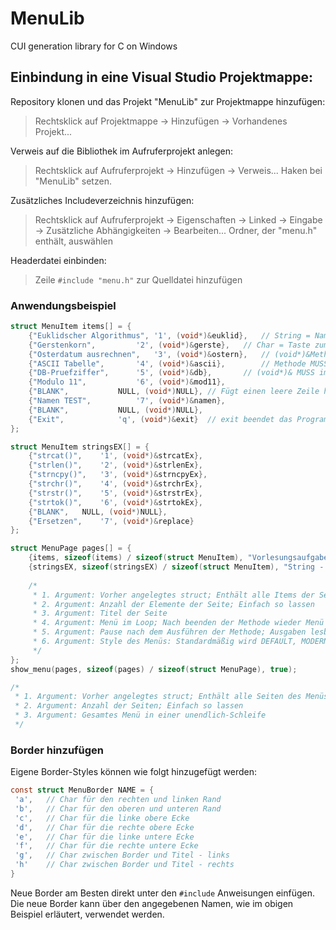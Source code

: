# MenuLib
CUI generation library for C on Windows


## Einbindung in eine Visual Studio Projektmappe:

Repository klonen und das Projekt "MenuLib" zur Projektmappe hinzufügen:
> Rechtsklick auf Projektmappe -> Hinzufügen -> Vorhandenes Projekt...

Verweis auf die Bibliothek im Aufruferprojekt anlegen:
> Rechtsklick auf Aufruferprojekt -> Hinzufügen -> Verweis...
> Haken bei "MenuLib" setzen.

Zusätzliches Includeverzeichnis hinzufügen:
> Rechtsklick auf Aufruferprojekt -> Eigenschaften -> Linked -> Eingabe -> Zusätzliche Abhängigkeiten -> Bearbeiten...
> Ordner, der "menu.h" enthält, auswählen

Headerdatei einbinden:
> Zeile ```#include "menu.h"``` zur Quelldatei hinzufügen

### Anwendungsbeispiel
```C
struct MenuItem items[] = {
	{"Euklidscher Algorithmus",	'1', (void*)&euklid},	// String = Name des Menüpunktes
	{"Gerstenkorn",			'2', (void*)&gerste},	// Char = Taste zum Aufrufen
	{"Osterdatum ausrechnen",	'3', (void*)&ostern},	// (void*)&MethodenName = Methode, die aufgerufen wird
	{"ASCII Tabelle",		'4', (void*)&ascii},		// Methode MUSS nicht vom Typ void sein! 
	{"DB-Pruefziffer",		'5', (void*)&db},		// (void*)& MUSS immer davor stehen!
	{"Modulo 11",			'6', (void*)&mod11},
	{"BLANK",			NULL, (void*)NULL},	// Fügt einen leere Zeile hinzu -> Gliederung
	{"Namen TEST",			'7', (void*)&namen},
	{"BLANK",			NULL, (void*)NULL},
	{"Exit",			'q', (void*)&exit}	// exit beendet das Programm
};

struct MenuItem stringsEX[] = {
	{"strcat()",	'1', (void*)&strcatEx},
	{"strlen()",	'2', (void*)&strlenEx},
	{"strncpy()",	'3', (void*)&strncpyEx},
	{"strchr()",	'4', (void*)&strchrEx},
	{"strstr()",	'5', (void*)&strstrEx},
	{"strtok()",	'6', (void*)&strtokEx},
	{"BLANK",	NULL, (void*)NULL},
	{"Ersetzen",	'7', (void*)&replace}
};

struct MenuPage pages[] = {
	{items, sizeof(items) / sizeof(struct MenuItem), "Vorlesungsaufgaben", true, true, &SOLID},
	{stringsEX, sizeof(stringsEX) / sizeof(struct MenuItem), "String - Beispiele", true, true, &SOLID}
	
	/*
	 * 1. Argument: Vorher angelegtes struct; Enthält alle Items der Seite
	 * 2. Argument: Anzahl der Elemente der Seite; Einfach so lassen
	 * 3. Argument: Titel der Seite
	 * 4. Argument: Menü im Loop; Nach beenden der Methode wieder Menü aufrufen	
 	 * 5. Argument: Pause nach dem Ausführen der Methode; Ausgaben lesbar
	 * 6. Argument: Style des Menüs: Standardmäßig wird DEFAULT, MODERN, SOLID und NO_BORDER unterstützt
	 */
};
show_menu(pages, sizeof(pages) / sizeof(struct MenuPage), true);

/* 
 * 1. Argument: Vorher angelegtes struct; Enthält alle Seiten des Menüs
 * 2. Argument: Anzahl der Seiten; Einfach so lassen
 * 3. Argument: Gesamtes Menü in einer unendlich-Schleife
 */
```
### Border hinzufügen
Eigene Border-Styles können wie folgt hinzugefügt werden:		
```C
const struct MenuBorder NAME = {	 
 'a', 	// Char für den rechten und linken Rand
 'b', 	// Char für den oberen und unteren Rand
 'c', 	// Char für die linke obere Ecke
 'd', 	// Char für die rechte obere Ecke
 'e', 	// Char für die linke untere Ecke
 'f', 	// Char für die rechte untere Ecke
 'g', 	// Char zwischen Border und Titel - links
 'h'	// Char zwischen Border und Titel - rechts
}
```

Neue Border am Besten direkt unter den ```#include``` Anweisungen einfügen. Die neue Border kann über den angegebenen Namen, wie im obigen Beispiel erläutert, verwendet werden.
